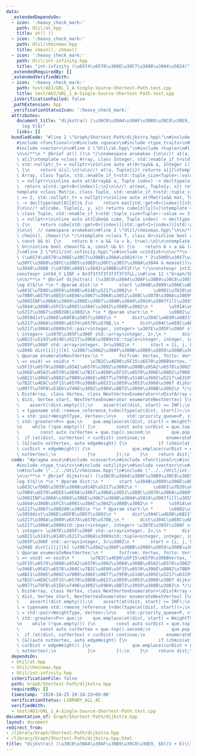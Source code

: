 ```yaml
---
data:
  _extendedDependsOn:
  - icon: ':heavy_check_mark:'
    path: Util/at.hpp
    title: at() ()
  - icon: ':heavy_check_mark:'
    path: Util/chminmax.hpp
    title: chmin(), chmax()
  - icon: ':heavy_check_mark:'
    path: Util/int-infinity.hpp
    title: "int-infinity (\u6574\u6570\u306E\u30C7\u30AB\u30A4\u5024)"
  _extendedRequiredBy: []
  _extendedVerifiedWith:
  - icon: ':heavy_check_mark:'
    path: test/AOJ/GRL_1_A-Single-Source-Shortest-Path.test.cpp
    title: test/AOJ/GRL_1_A-Single-Source-Shortest-Path.test.cpp
  _isVerificationFailed: false
  _pathExtension: hpp
  _verificationStatusIcon: ':heavy_check_mark:'
  attributes:
    document_title: "dijkstra() (\u30C0\u30A4\u30AF\u30B9\u30C8\u30E9, $O((V + E)\\\
      log V)$)"
    links: []
  bundledCode: "#line 2 \"Graph/Shortest-Path/dijkstra.hpp\"\n#include <cassert>\n\
    #include <functional>\n#include <queue>\n#include <type_traits>\n#include <utility>\n\
    #include <vector>\n\n#line 2 \"Util/at.hpp\"\n#include <tuple>\n#line 5 \"Util/at.hpp\"\
    \n\n/**\n * @brief at() ()\n */\nnamespace arumakan {\n\n//! at(a, i) returns\
    \ a[i]\ntemplate <class Array, class Integer, std::enable_if_t<std::is_integral<Integer>::value,\
    \ std::nullptr_t> = nullptr>\ninline auto at(Array&& a, Integer i) -> decltype(a[0])&\
    \ {\n    return a[i];\n}\n\n//! at(a, Tuple{i}) returns a[i]\ntemplate <class\
    \ Array, class Tuple, std::enable_if_t<std::tuple_size<Tuple>::value == 1, std::nullptr_t>\
    \ = nullptr>\ninline auto at(Array&& a, Tuple index) -> decltype(a[0])& {\n  \
    \  return a[std::get<0>(index)];\n}\n\n//! at(mat, Tuple{y, x}) returns mat[y][x]\n\
    template <class Matrix, class Tuple, std::enable_if_t<std::tuple_size<Tuple>::value\
    \ == 2, std::nullptr_t> = nullptr>\ninline auto at(Matrix&& mat, Tuple index)\
    \ -> decltype(mat[0][0])& {\n    return mat[std::get<0>(index)][std::get<1>(index)];\n\
    }\n\n//! at(cube, Tuple{z, y, x}) returns cube[z][y][x]\ntemplate <class Cube,\
    \ class Tuple, std::enable_if_t<std::tuple_size<Tuple>::value == 3, std::nullptr_t>\
    \ = nullptr>\ninline auto at(Cube&& cube, Tuple index) -> decltype(cube[0][0][0])&\
    \ {\n    return cube[std::get<0>(index)][std::get<1>(index)][std::get<2>(index)];\n\
    }\n\n}  // namespace arumakan\n#line 2 \"Util/chminmax.hpp\"\n\n/**\n * @brief\
    \ chmin(), chmax()\n */\ntemplate <class T, class U>\ninline bool chmin(T& a,\
    \ const U& b) {\n    return b < a && (a = b, true);\n}\n\ntemplate <class T, class\
    \ U>\ninline bool chmax(T& a, const U& b) {\n    return b > a && (a = b, true);\n\
    }\n#line 2 \"Util/int-infinity.hpp\"\n#include <cstdint>\n\n/**\n * @brief int-infinity\
    \ (\u6574\u6570\u306E\u30C7\u30AB\u30A4\u5024)\n * 2\u500D\u3057\u3066\u3082\u30AA\
    \u30FC\u30D0\u30FC\u30D5\u30ED\u30FC\u3057\u306A\u3044 & memset()\u306B\u3082\u4F7F\
    \u3048\u308B (\u9700\u8981\u3042\u308B\uFF1F)\n */\nconstexpr int32_t INF = 0x3f3f3f3f;\n\
    constexpr int64_t LINF = 0x3f3f3f3f3f3f3f3fLL;\n#line 12 \"Graph/Shortest-Path/dijkstra.hpp\"\
    \n\n/**\n * @brief dijkstra() (\u30C0\u30A4\u30AF\u30B9\u30C8\u30E9, $O((V + E)\\\
    log V)$)\n *\n * @param dist:\n *      start \u304B\u3089\u306E\u8DDD\u96E2\u3092\
    \u683C\u7D0D\u3059\u308B\u914D\u5217\u3002\n *      \u8981\u7D20\u6570\u306F\u9802\
    \u70B9\u6570\u4EE5\u4E0A\u3067\u306A\u3051\u308C\u3070\u306A\u3089\u306A\u3044\
    \u3002INF\u306A\u3069\u306E\u3067\u304B\u3044\u5024\u3067fill\u3055\u308C\u3066\
    \u3044\u308B\u5FC5\u8981\u304C\u3042\u308B\u3002\n *      \u591A\u6B21\u5143\u914D\
    \u5217\u3067\u3082OK\u3002\n *\n * @param start:\n *      \u9802\u70B9\u3092\u8868\
    \u3059dist\u306E\u6DFB\u5B57\u3002\n *      dist\u304C\u4E00\u6B21\u5143\u914D\
    \u5217\u306A\u3089\u6574\u6570\u578B,\n *      dist\u304C\u4E8C\u6B21\u5143\u914D\
    \u5217\u306A\u3089std::pair<integer, integer> \u307E\u305F\u306F std::tuple<integer,\
    \ integer> \u307E\u305F\u306F std::array<integer, 2>,\n *      dist\u304C\u4E09\
    \u6B21\u5143\u914D\u5217\u306A\u3089std::tuple<integer, integer, integer> \u307E\
    \u305F\u306F std::array<integer, 3>\u3002\n *      start = {i, j, k} \u306E\u3068\
    \u304D dist[i][j][k] \u3067\u30A2\u30AF\u30BB\u30B9\u3059\u308B\u3002\n *\n *\
    \ @param enumerateNextVertex:\n *      fn(from: Vertex, fn(to: Vertex, w: EdgeWeight)\
    \ => void) => void\n *      \u7B2C\u4E00\u5F15\u6570\u306BVertex, \u7B2C\u4E8C\
    \u5F15\u6570\u306B\u95A2\u6570\u3092\u3068\u308B\u95A2\u6570\u3002\n *      \u3053\
    \u306E\u95A2\u6570\u304C\u7B2C\u4E00\u5F15\u6570\u306E\u9802\u70B9from\u304B\u3089\
    \u6B21\u306E\u9802\u70B9\u306E\u9077\u79FB\u5148\u3092\u5217\u6319\u3057\u3001\
    \u7B2C\u4E8C\u5F15\u6570\u306B\u6E21\u3059\u3053\u3068\u3067 dijkstra() \u306B\
    \u9077\u79FB\u51E6\u7406\u3092\u59D4\u8B72\u3059\u308B\u3002\n */\ntemplate <class\
    \ DistArray, class Vertex, class NextVertexEnumerator>\nDistArray dijkstra(DistArray&&\
    \ dist, Vertex start, NextVertexEnumerator enumerateNextVertex) {\n    using arumakan::at;\n\
    \    assert(!dist.empty());\n    assert(at(dist, start) >= INF);\n    using WeightType\
    \ = typename std::remove_reference_t<decltype(at(dist, start))>;\n    using P\
    \ = std::pair<WeightType, Vertex>;\n\n    std::priority_queue<P, std::vector<P>,\
    \ std::greater<P>> que;\n    que.emplace(at(dist, start) = WeightType(), start);\n\
    \n    while (!que.empty()) {\n        const auto curDist = que.top().first;\n\
    \        const auto curVertex = que.top().second;\n        que.pop();\n      \
    \  if (at(dist, curVertex) < curDist) continue;\n        enumerateNextVertex(curVertex,\
    \ [&](auto nxtVertex, auto edgeWeight) {\n            if (chmin(at(dist, nxtVertex),\
    \ curDist + edgeWeight)) {\n                que.emplace(curDist + edgeWeight,\
    \ nxtVertex);\n            }\n        });\n    }\n    return dist;\n}\n\n"
  code: "#pragma once\n#include <cassert>\n#include <functional>\n#include <queue>\n\
    #include <type_traits>\n#include <utility>\n#include <vector>\n\n#include \"../../Util/at.hpp\"\
    \n#include \"../../Util/chminmax.hpp\"\n#include \"../../Util/int-infinity.hpp\"\
    \n\n/**\n * @brief dijkstra() (\u30C0\u30A4\u30AF\u30B9\u30C8\u30E9, $O((V + E)\\\
    log V)$)\n *\n * @param dist:\n *      start \u304B\u3089\u306E\u8DDD\u96E2\u3092\
    \u683C\u7D0D\u3059\u308B\u914D\u5217\u3002\n *      \u8981\u7D20\u6570\u306F\u9802\
    \u70B9\u6570\u4EE5\u4E0A\u3067\u306A\u3051\u308C\u3070\u306A\u3089\u306A\u3044\
    \u3002INF\u306A\u3069\u306E\u3067\u304B\u3044\u5024\u3067fill\u3055\u308C\u3066\
    \u3044\u308B\u5FC5\u8981\u304C\u3042\u308B\u3002\n *      \u591A\u6B21\u5143\u914D\
    \u5217\u3067\u3082OK\u3002\n *\n * @param start:\n *      \u9802\u70B9\u3092\u8868\
    \u3059dist\u306E\u6DFB\u5B57\u3002\n *      dist\u304C\u4E00\u6B21\u5143\u914D\
    \u5217\u306A\u3089\u6574\u6570\u578B,\n *      dist\u304C\u4E8C\u6B21\u5143\u914D\
    \u5217\u306A\u3089std::pair<integer, integer> \u307E\u305F\u306F std::tuple<integer,\
    \ integer> \u307E\u305F\u306F std::array<integer, 2>,\n *      dist\u304C\u4E09\
    \u6B21\u5143\u914D\u5217\u306A\u3089std::tuple<integer, integer, integer> \u307E\
    \u305F\u306F std::array<integer, 3>\u3002\n *      start = {i, j, k} \u306E\u3068\
    \u304D dist[i][j][k] \u3067\u30A2\u30AF\u30BB\u30B9\u3059\u308B\u3002\n *\n *\
    \ @param enumerateNextVertex:\n *      fn(from: Vertex, fn(to: Vertex, w: EdgeWeight)\
    \ => void) => void\n *      \u7B2C\u4E00\u5F15\u6570\u306BVertex, \u7B2C\u4E8C\
    \u5F15\u6570\u306B\u95A2\u6570\u3092\u3068\u308B\u95A2\u6570\u3002\n *      \u3053\
    \u306E\u95A2\u6570\u304C\u7B2C\u4E00\u5F15\u6570\u306E\u9802\u70B9from\u304B\u3089\
    \u6B21\u306E\u9802\u70B9\u306E\u9077\u79FB\u5148\u3092\u5217\u6319\u3057\u3001\
    \u7B2C\u4E8C\u5F15\u6570\u306B\u6E21\u3059\u3053\u3068\u3067 dijkstra() \u306B\
    \u9077\u79FB\u51E6\u7406\u3092\u59D4\u8B72\u3059\u308B\u3002\n */\ntemplate <class\
    \ DistArray, class Vertex, class NextVertexEnumerator>\nDistArray dijkstra(DistArray&&\
    \ dist, Vertex start, NextVertexEnumerator enumerateNextVertex) {\n    using arumakan::at;\n\
    \    assert(!dist.empty());\n    assert(at(dist, start) >= INF);\n    using WeightType\
    \ = typename std::remove_reference_t<decltype(at(dist, start))>;\n    using P\
    \ = std::pair<WeightType, Vertex>;\n\n    std::priority_queue<P, std::vector<P>,\
    \ std::greater<P>> que;\n    que.emplace(at(dist, start) = WeightType(), start);\n\
    \n    while (!que.empty()) {\n        const auto curDist = que.top().first;\n\
    \        const auto curVertex = que.top().second;\n        que.pop();\n      \
    \  if (at(dist, curVertex) < curDist) continue;\n        enumerateNextVertex(curVertex,\
    \ [&](auto nxtVertex, auto edgeWeight) {\n            if (chmin(at(dist, nxtVertex),\
    \ curDist + edgeWeight)) {\n                que.emplace(curDist + edgeWeight,\
    \ nxtVertex);\n            }\n        });\n    }\n    return dist;\n}\n\n"
  dependsOn:
  - Util/at.hpp
  - Util/chminmax.hpp
  - Util/int-infinity.hpp
  isVerificationFile: false
  path: Graph/Shortest-Path/dijkstra.hpp
  requiredBy: []
  timestamp: '2020-10-25 20:18:22+09:00'
  verificationStatus: LIBRARY_ALL_AC
  verifiedWith:
  - test/AOJ/GRL_1_A-Single-Source-Shortest-Path.test.cpp
documentation_of: Graph/Shortest-Path/dijkstra.hpp
layout: document
redirect_from:
- /library/Graph/Shortest-Path/dijkstra.hpp
- /library/Graph/Shortest-Path/dijkstra.hpp.html
title: "dijkstra() (\u30C0\u30A4\u30AF\u30B9\u30C8\u30E9, $O((V + E)\\log V)$)"
---
```

